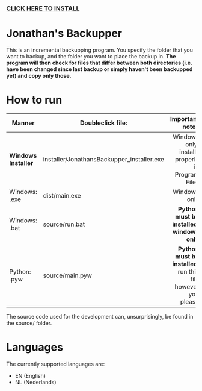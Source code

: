 ### [**CLICK HERE TO INSTALL**](../master/installer/JonathansBackupper_installer.exe?raw=true)

# Jonathan's Backupper
This is an incremental backupping program.
You specify the folder that you want to backup, and the folder you want to place the backup in.
**The program will then check for files that differ between both directories (i.e. have been changed since last
backup or simply haven't been backupped yet) and copy only those.**

# How to run
| Manner            | Doubleclick file:               | Important notes                                                |
| ----------------- |-------------------------------- | --------------------------------------------------------------:|
| **Windows Installer** | installer/JonathansBackupper_installer.exe | Windows only, installs properly in Program Files |
| Windows: .exe     | dist/main.exe                   | Windows only                                                   |
| Windows: .bat     | source/run.bat                 | **Python must be installed, windows only**                      |
| Python: .pyw      | source/main.pyw                | **Python must be installed**, run this file however you please  |

The source code used for the development can, unsurprisingly, be found in the source/ folder.

# Languages
The currently supported languages are:
* EN (English)
* NL (Nederlands)
